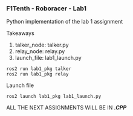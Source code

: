 ### F1Tenth - Roboracer - Lab1

Python implementation of the lab 1 assignment 

Takeaways
1. talker_node: talker.py
2. relay_node:  relay.py
3. launch_file: lab1_launch.py

```
ros2 run lab1_pkg talker
ros2 run lab1_pkg relay
```

Launch file
```
ros2 launch lab1_pkg lab1_launch.py
```

ALL THE NEXT ASSIGNMENTS WILL BE IN _**.CPP**_

